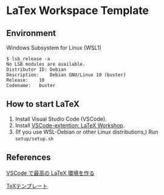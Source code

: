 # LaTex Workspace Template

## Environment

Windows Subsystem for Linux (WSL1)

```bash:version_infomation
$ lsb_release -a
No LSB modules are available.
Distributor ID:	Debian
Description:	Debian GNU/Linux 10 (buster)
Release:	10
Codename:	buster
```

## How to start LaTeX

1. Install Visual Studio Code (VSCode). 
1. Install [VSCode-extention: LaTeX Workshop](https://marketplace.visualstudio.com/items?itemName=James-Yu.latex-workshop). 
1. (If you use WSL-Debian or other Linux distributions,) Run `setup/setup.sh`

## References

[VSCode で最高の LaTeX 環境を作る](https://qiita.com/Gandats/items/d7718f12d71e688f3573)

[TeXテンプレート](http://hooktail.org/computer/index.php?TeX%A5%C6%A5%F3%A5%D7%A5%EC%A1%BC%A5%C8)
